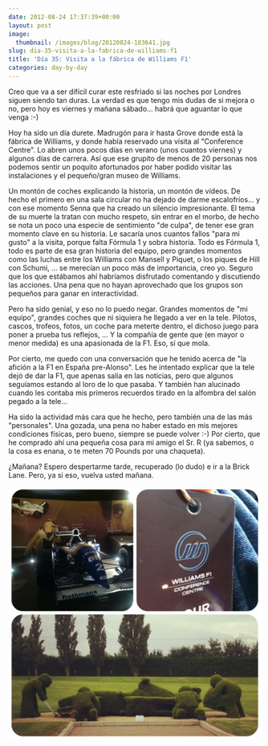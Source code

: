 ```yaml
---
date: 2012-08-24 17:37:39+00:00
layout: post
image:
  thumbnail: /images/blog/20120824-183641.jpg
slug: dia-35-visita-a-la-fabrica-de-williams-f1
title: 'Día 35: Visita a la fábrica de Williams F1'
categories: day-by-day
---
```


Creo que va a ser difícil curar este resfriado si las noches por Londres siguen siendo tan duras. La verdad es que tengo mis dudas de si mejora o no, pero hoy es viernes y mañana sábado... habrá que aguantar lo que venga :-)

Hoy ha sido un día durete. Madrugón para ir hasta Grove donde está la fábrica de Williams, y donde había reservado una visita al "Conference Centre". Lo abren unos pocos días en verano (unos cuantos viernes) y algunos días de carrera. Así que ese grupito de menos de 20 personas nos podemos sentir un poquito afortunados por haber podido visitar las instalaciones y el pequeño/gran museo de Williams.

Un montón de coches explicando la historia, un montón de vídeos. De hecho el primero en una sala circular no ha dejado de darme escalofríos... y con ese momento Senna que ha creado un silencio impresionante. El tema de su muerte la tratan con mucho respeto, sin entrar en el morbo, de hecho se nota un poco una especie de sentimiento "de culpa", de tener ese gran momento clave en su historia. Le sacaría unos cuantos fallos "para mi gusto" a la visita, porque falta Fórmula 1 y sobra historia. Todo es Fórmula 1, todo es parte de esa gran historia del equipo, pero grandes momentos como las luchas entre los Williams con Mansell y Piquet, o los piques de Hill con Schumi, ... se merecían un poco más de importancia, creo yo. Seguro que los que estábamos ahí habríamos disfrutado comentando y discutiendo las acciones. Una pena que no hayan aprovechado que los grupos son pequeños para ganar en interactividad.

Pero ha sido genial, y eso no lo puedo negar. Grandes momentos de "mi equipo", grandes coches que ni siquiera he llegado a ver en la tele. Pilotos, cascos, trofeos, fotos, un coche para meterte dentro, el dichoso juego para poner a prueba tus reflejos, ... Y la compañía de gente que (en mayor o menor medida) es una apasionada de la F1. Eso, sí que mola.

Por cierto, me quedo con una conversación que he tenido acerca de "la afición a la F1 en España pre-Alonso". Les he intentado explicar que la tele dejó de dar la F1, que apenas salía en las noticias, pero que algunos seguíamos estando al loro de lo que pasaba. Y también han alucinado cuando les contaba mis primeros recuerdos tirado en la alfombra del salón pegado a la tele...

Ha sido la actividad más cara que he hecho, pero también una de las más "personales". Una gozada, una pena no haber estado en mis mejores condiciones físicas, pero bueno, siempre se puede volver :-) Por cierto, que he comprado ahí una pequeña cosa para mi amigo el Sr. R (ya sabemos, o la cosa es enana, o te meten 70 Pounds por una chaqueta).

¿Mañana? Espero despertarme tarde, recuperado (lo dudo) e ir a la Brick Lane. Pero, ya si eso, vuelva usted mañana.

[![20120824-183641.jpg](/images/blog/20120824-183641.jpg)](/images/blog/20120824-183641.jpg)
